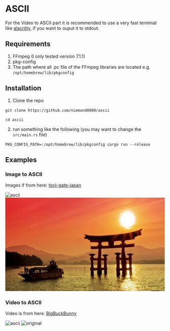 # ASCII

For the Video to ASCII part it is recommended to use a very fast terminal like [alacritty](https://alacritty.org), if you want to ouput it to stdout.

## Requirements

1. FFmpeg (I only tested version 7.1.1)
2. pkg-config
3. The path where all .pc file of the FFmpeg libraries are located e.g. `/opt/homebrew/lib/pkgconfig`

## Installation

1. Clone the repo

```shell 
git clone https://github.com/niemand8080/ascii
```

```shell 
cd ascii
```

2. run something like the following (you may want to change the `src/main.rs` file)

```shell
PKG_CONFIG_PATH=:/opt/homebrew/lib/pkgconfig cargo run --release
```

## Examples

### Image to ASCII

Images if from here: [torii-gate-japan](https://static6.depositphotos.com/1128318/616/i/450/depositphotos_6161942-stock-photo-torii-gate-japan.jpg)

![ascii](examples/ascii-torii-gate-japan.jpg)
![original](examples/torii-gate-japan.jpg)

### Video to ASCII

Video is from here: [BigBuckBunny](http://commondatastorage.googleapis.com/gtv-videos-bucket/sample/BigBuckBunny.mp4)

![ascii](https://github.com/user-attachments/assets/10330e68-1ac3-4bf8-ba5a-a027c6f9b8be)
![original](https://github.com/user-attachments/assets/60b04f96-a1ef-4783-b9e9-27d41a1616ca)
